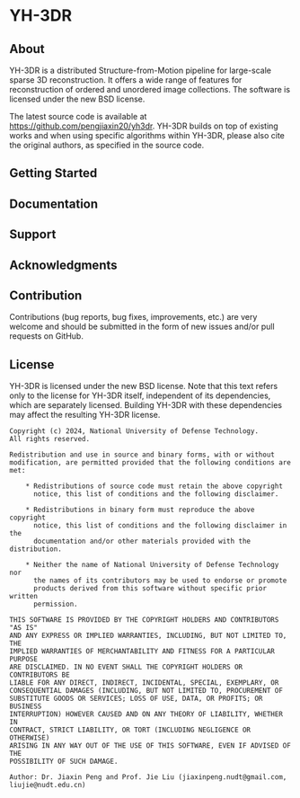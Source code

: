 YH-3DR
======

About
-----

YH-3DR is a distributed Structure-from-Motion pipeline for large-scale sparse 3D reconstruction. 
It offers a wide range of features for reconstruction of ordered and unordered image collections.
The software is licensed under the new BSD license. 

The latest source code is available at https://github.com/pengjiaxin20/yh3dr. YH-3DR
builds on top of existing works and when using specific algorithms within
YH-3DR, please also cite the original authors, as specified in the source code.



Getting Started
---------------




Documentation
-------------




Support
-------



Acknowledgments
---------------




Contribution
------------

Contributions (bug reports, bug fixes, improvements, etc.) are very welcome and
should be submitted in the form of new issues and/or pull requests on GitHub.


License
-------

YH-3DR is licensed under the new BSD license. Note that this text
refers only to the license for YH-3DR itself, independent of its dependencies,
which are separately licensed. Building YH-3DR with these dependencies may
affect the resulting YH-3DR license.

    Copyright (c) 2024, National University of Defense Technology.
    All rights reserved.

    Redistribution and use in source and binary forms, with or without
    modification, are permitted provided that the following conditions are met:

        * Redistributions of source code must retain the above copyright
          notice, this list of conditions and the following disclaimer.

        * Redistributions in binary form must reproduce the above copyright
          notice, this list of conditions and the following disclaimer in the
          documentation and/or other materials provided with the distribution.

        * Neither the name of National University of Defense Technology nor 
          the names of its contributors may be used to endorse or promote 
          products derived from this software without specific prior written 
          permission.

    THIS SOFTWARE IS PROVIDED BY THE COPYRIGHT HOLDERS AND CONTRIBUTORS "AS IS"
    AND ANY EXPRESS OR IMPLIED WARRANTIES, INCLUDING, BUT NOT LIMITED TO, THE
    IMPLIED WARRANTIES OF MERCHANTABILITY AND FITNESS FOR A PARTICULAR PURPOSE
    ARE DISCLAIMED. IN NO EVENT SHALL THE COPYRIGHT HOLDERS OR CONTRIBUTORS BE
    LIABLE FOR ANY DIRECT, INDIRECT, INCIDENTAL, SPECIAL, EXEMPLARY, OR
    CONSEQUENTIAL DAMAGES (INCLUDING, BUT NOT LIMITED TO, PROCUREMENT OF
    SUBSTITUTE GOODS OR SERVICES; LOSS OF USE, DATA, OR PROFITS; OR BUSINESS
    INTERRUPTION) HOWEVER CAUSED AND ON ANY THEORY OF LIABILITY, WHETHER IN
    CONTRACT, STRICT LIABILITY, OR TORT (INCLUDING NEGLIGENCE OR OTHERWISE)
    ARISING IN ANY WAY OUT OF THE USE OF THIS SOFTWARE, EVEN IF ADVISED OF THE
    POSSIBILITY OF SUCH DAMAGE.

    Author: Dr. Jiaxin Peng and Prof. Jie Liu (jiaxinpeng.nudt@gmail.com, liujie@nudt.edu.cn)
